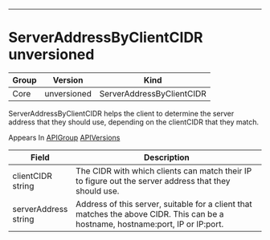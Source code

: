 

-----------
# ServerAddressByClientCIDR unversioned



Group        | Version     | Kind
------------ | ---------- | -----------
Core | unversioned | ServerAddressByClientCIDR







ServerAddressByClientCIDR helps the client to determine the server address that they should use, depending on the clientCIDR that they match.

<aside class="notice">
Appears In <a href="#apigroup-unversioned">APIGroup</a> <a href="#apiversions-unversioned">APIVersions</a> </aside>

Field        | Description
------------ | -----------
clientCIDR <br /> string | The CIDR with which clients can match their IP to figure out the server address that they should use.
serverAddress <br /> string | Address of this server, suitable for a client that matches the above CIDR. This can be a hostname, hostname:port, IP or IP:port.






